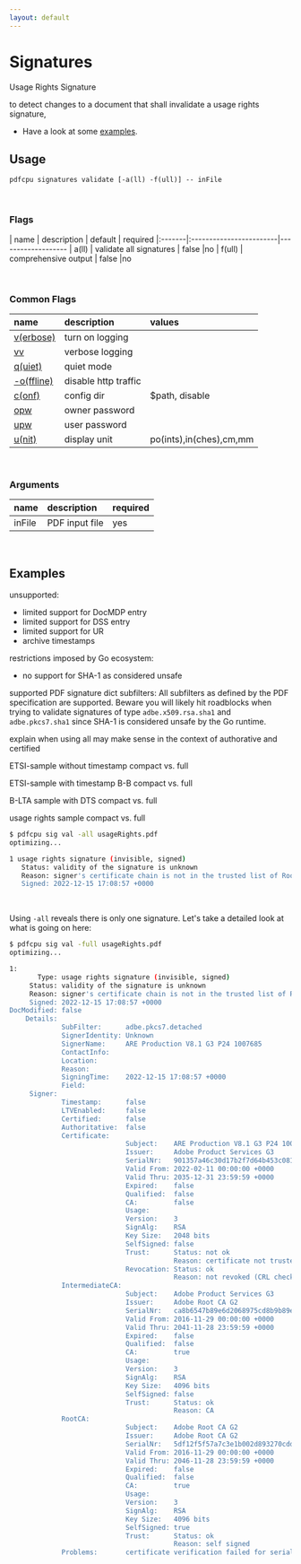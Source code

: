 ```yaml
---
layout: default
---
```


# Signatures


Usage Rights Signature

 to detect changes to a document that
shall invalidate a usage rights signature,

* Have a look at some [examples](#examples).


## Usage

```
pdfcpu signatures validate [-a(ll) -f(ull)] -- inFile
```

<br>

### Flags

| name   | description             | default | required
|:-------|:------------------------|-------------------
| a(ll)  | validate all signatures | false   |no
| f(ull) | comprehensive output    | false   |no

<br>


### Common Flags

| name                                            | description     | values
|:------------------------------------------------|:----------------|:-------
| [v(erbose)](../getting_started/common_flags.md) | turn on logging |
| [vv](../getting_started/common_flags.md)        | verbose logging |
| [q(uiet)](../getting_started/common_flags.md)   | quiet mode      |
| [-o(ffline)](../getting_started/common_flags.md)| disable http traffic |                                 | 
| [c(onf)](../getting_started/common_flags.md)    | config dir      | $path, disable
| [opw](../getting_started/common_flags.md)       | owner password  |
| [upw](../getting_started/common_flags.md)       | user password   |
| [u(nit)](../getting_started/common_flags.md)    | display unit    | po(ints),in(ches),cm,mm

<br>

### Arguments

| name         | description         | required 
|:-------------|:--------------------|:--------
| inFile       | PDF input file      | yes

<br>

## Examples

unsupported:
* limited support for DocMDP entry
* limited support for DSS entry
* limited support for UR
* archive timestamps

restrictions imposed by Go ecosystem:
* no support for SHA-1 as considered unsafe

supported PDF signature dict subfilters:
All subfilters as defined by the PDF specification are supported.
Beware you will likely hit roadblocks when trying to validate
signatures of type `adbe.x509.rsa.sha1` and `adbe.pkcs7.sha1` since SHA-1 is considered unsafe by the Go runtime.

explain when using all may make sense in the context of authorative and certified

ETSI-sample without timestamp compact vs. full

ETSI-sample with timestamp B-B compact vs. full

B-LTA sample with DTS compact vs. full

usage rights sample compact vs. full



```sh
$ pdfcpu sig val -all usageRights.pdf
optimizing...

1 usage rights signature (invisible, signed)
   Status: validity of the signature is unknown
   Reason: signer's certificate chain is not in the trusted list of Root CAs
   Signed: 2022-12-15 17:08:57 +0000
```

<br>

Using `-all` reveals there is only one signature.
Let's take a detailed look at what is going on here:

```sh
$ pdfcpu sig val -full usageRights.pdf
optimizing...

1:
       Type: usage rights signature (invisible, signed)
     Status: validity of the signature is unknown
     Reason: signer's certificate chain is not in the trusted list of Root CAs
     Signed: 2022-12-15 17:08:57 +0000
DocModified: false
    Details:
             SubFilter:      adbe.pkcs7.detached
             SignerIdentity: Unknown
             SignerName:     ARE Production V8.1 G3 P24 1007685
             ContactInfo:
             Location:
             Reason:
             SigningTime:    2022-12-15 17:08:57 +0000
             Field:
     Signer:
             Timestamp:      false
             LTVEnabled:     false
             Certified:      false
             Authoritative:  false
             Certificate:
                             Subject:    ARE Production V8.1 G3 P24 1007685
                             Issuer:     Adobe Product Services G3
                             SerialNr:   901357a46c30d17b2f7d64b453c0818
                             Valid From: 2022-02-11 00:00:00 +0000
                             Valid Thru: 2035-12-31 23:59:59 +0000
                             Expired:    false
                             Qualified:  false
                             CA:         false
                             Usage:
                             Version:    3
                             SignAlg:    RSA
                             Key Size:   2048 bits
                             SelfSigned: false
                             Trust:      Status: not ok
                                         Reason: certificate not trusted
                             Revocation: Status: ok
                                         Reason: not revoked (CRL check ok)
             IntermediateCA:
                             Subject:    Adobe Product Services G3
                             Issuer:     Adobe Root CA G2
                             SerialNr:   ca8b6547b89e6d2068975cd8b9b89e2
                             Valid From: 2016-11-29 00:00:00 +0000
                             Valid Thru: 2041-11-28 23:59:59 +0000
                             Expired:    false
                             Qualified:  false
                             CA:         true
                             Usage:
                             Version:    3
                             SignAlg:    RSA
                             Key Size:   4096 bits
                             SelfSigned: false
                             Trust:      Status: ok
                                         Reason: CA
             RootCA:
                             Subject:    Adobe Root CA G2
                             Issuer:     Adobe Root CA G2
                             SerialNr:   5df12f5f57a7c3e1b002d893270cdde1
                             Valid From: 2016-11-29 00:00:00 +0000
                             Valid Thru: 2046-11-28 23:59:59 +0000
                             Expired:    false
                             Qualified:  false
                             CA:         true
                             Usage:
                             Version:    3
                             SignAlg:    RSA
                             Key Size:   4096 bits
                             SelfSigned: true
                             Trust:      Status: ok
                                         Reason: self signed
             Problems:       certificate verification failed for serial="901357a46c30d17b2f7d64b453c0818": x509: certificate signed by unknown authority
```